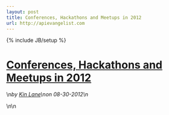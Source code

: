 ```yaml
---
layout: post
title: Conferences, Hackathons and Meetups in 2012
url: http://apievangelist.com
---
```

{% include JB/setup %}<h1 class="title"><a href="#" rel="bookmark" title="Conferences, Hackathons and Meetups in 2012">Conferences, Hackathons and Meetups in 2012</a></h1>\n<i><span class="small">by</span> <a href="https://plus.google.com/106460238807821851374" rel="author">Kin Lane</a>\n<span class="small">on</span> <span class="post-date">08-30-2012</span>\n</i><p></p>\n\n